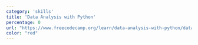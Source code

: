 ```yaml
---
category: 'skills'
title: 'Data Analysis with Python'
percentage: 0
url: "https://www.freecodecamp.org/learn/data-analysis-with-python/data-analysis-with-python-course/"
color: "red"
---
```

